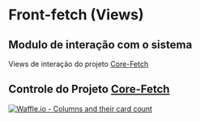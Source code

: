# Front-fetch (Views)
## Modulo de interação com o sistema
Views de interação do projeto [Core-Fetch](https://github.com/luizcarlos84/core-fetch.git)
## Controle do Projeto [Core-Fetch](https://github.com/luizcarlos84/core-fetch.git)
[![Waffle.io - Columns and their card count](https://badge.waffle.io/luizcarlos84/core-fetch.svg?columns=all)](https://waffle.io/luizcarlos84/core-fetch)
